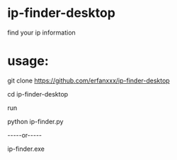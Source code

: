 # ip-finder-desktop
find your ip information

# usage:

git clone https://github.com/erfanxxx/ip-finder-desktop

cd ip-finder-desktop


 run


python ip-finder.py 

-----or-----

ip-finder.exe

